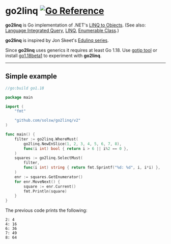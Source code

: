 go2linq
[![Go Reference](https://pkg.go.dev/badge/github.com/solsw/go2linq.svg)](https://pkg.go.dev/github.com/solsw/go2linq)
=======

**go2linq** is Go implementation of .NET's 
[LINQ to Objects](https://docs.microsoft.com/dotnet/csharp/programming-guide/concepts/linq/linq-to-objects).
(See also: [Language Integrated Query](https://en.wikipedia.org/wiki/Language_Integrated_Query),
[LINQ](https://docs.microsoft.com/en-us/dotnet/csharp/programming-guide/concepts/linq/),
[Enumerable Class](https://docs.microsoft.com/dotnet/api/system.linq.enumerable).)

**go2linq** is inspired by Jon Skeet's [Edulinq series](https://codeblog.jonskeet.uk/category/edulinq/).

Since **go2linq** uses generics it requires at least Go 1.18.
Use [gotip tool](https://pkg.go.dev/golang.org/dl/gotip) or install [go1.18beta1](https://go.dev/dl/#go1.18beta1) to experiment with **go2linq**.

---

## Simple example

```go
//go:build go1.18

package main

import (
	"fmt"

	"github.com/solsw/go2linq/v2"
)

func main() {
	filter := go2linq.WhereMust(
		go2linq.NewEnSlice(1, 2, 3, 4, 5, 6, 7, 8),
		func(i int) bool { return i > 6 || i%2 == 0 },
	)
	squares := go2linq.SelectMust(
		filter,
		func(i int) string { return fmt.Sprintf("%d: %d", i, i*i) },
	)
	enr := squares.GetEnumerator()
	for enr.MoveNext() {
		square := enr.Current()
		fmt.Println(square)
	}
}
```

The previous code prints the following:
```
2: 4
4: 16
6: 36
7: 49
8: 64
```
